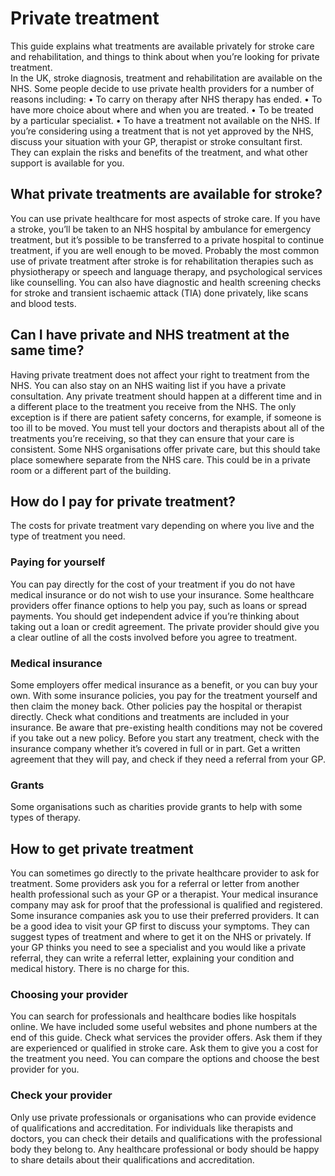 # Private treatment
This guide explains what treatments are available privately for stroke care and rehabilitation, and things to think about when you’re looking for private treatment.                                                      
In the UK, stroke diagnosis, treatment and rehabilitation are available on the NHS. Some people decide to use private health providers for a number of reasons including: 
• To carry on therapy after NHS therapy has ended. 
• To have more choice about where and when you are treated. 
• To be treated by a particular specialist. 
• To have a treatment not available on the NHS. If you’re considering using a treatment that is not yet approved by the NHS, discuss your situation with your GP, therapist or stroke consultant first. They can explain the risks and benefits of the treatment, and what other support is available for you.
                                        
## What private treatments are available for stroke?
You can use private healthcare for most aspects of stroke care. If you have a stroke, you’ll be taken to an NHS hospital by ambulance for emergency treatment, but it’s possible to be transferred to a private hospital to continue treatment, if you are well enough to be moved.
Probably the most common use of private treatment after stroke is for rehabilitation therapies such as physiotherapy or speech and language therapy, and psychological services like counselling.
You can also have diagnostic and health screening checks for stroke and transient ischaemic attack (TIA) done privately, like scans and blood tests.

## Can I have private and NHS treatment at the same time?
Having private treatment does not affect your right to treatment from the NHS. You can also stay on an NHS waiting list if you have a private consultation.
Any private treatment should happen at a different time and in a different place to the treatment you receive from the NHS. The only exception is if there are patient safety concerns, for example, if someone is too ill to be moved. You must tell your doctors and therapists about all of the treatments you’re receiving, so that they can ensure that your care is consistent.
Some NHS organisations offer private care, but this should take place somewhere separate from the NHS care. This could be in a private room or a different part of the building.

## How do I pay for private treatment?
The costs for private treatment vary depending on where you live and the type of treatment you need.
### Paying for yourself
You can pay directly for the cost of your treatment if you do not have medical insurance or do not wish to use your insurance. Some healthcare providers offer finance options to help you pay, such as loans or spread payments. You should get independent advice if you’re thinking about taking out a loan or credit agreement. The private provider should give you a clear outline of all the costs involved before you agree to treatment.
### Medical insurance
Some employers offer medical insurance as a benefit, or you can buy your own. With some insurance policies, you pay for the treatment yourself and then claim the money back. Other policies pay the hospital or therapist directly.
Check what conditions and treatments are included in your insurance. Be aware that pre-existing health conditions may not be covered if you take out a new policy.
Before you start any treatment, check with the insurance company whether it’s covered in full or in part. Get a written agreement that they will pay, and check if they need a referral from your GP. 
### Grants
Some organisations such as charities provide grants to help with some types of therapy.

## How to get private treatment
You can sometimes go directly to the private healthcare provider to ask for treatment. Some providers ask you for a referral or letter from another health professional such as your GP or a therapist. Your medical insurance company may ask for proof that the professional is qualified and registered. Some insurance companies ask you to use their preferred providers.
It can be a good idea to visit your GP first to discuss your symptoms. They can suggest types of treatment and where to get it on the NHS or privately. If your GP thinks you need to see a specialist and you would like a private referral, they can write a referral letter, explaining your condition and medical history. There is no charge for this.
### Choosing your provider
You can search for professionals and healthcare bodies like hospitals online. We have included some useful websites and phone numbers at the end of this guide.
Check what services the provider offers. Ask them if they are experienced or qualified in stroke care. Ask them to give you a cost for the treatment you need. You can compare the options and choose the best provider for you.
### Check your provider
Only use private professionals or organisations who can provide evidence of qualifications and accreditation. For individuals like therapists and doctors, you can check their details and qualifications with the professional body they belong to.
Any healthcare professional or body should be happy to share details about their qualifications and accreditation.